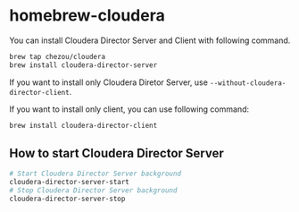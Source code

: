 # homebrew-cloudera

You can install Cloudera Director Server and Client with following command.

```sh
brew tap chezou/cloudera
brew install cloudera-director-server
```

If you want to install only Cloudera Diretor Server, use `--without-cloudera-director-client`.

If you want to install only client, you can use following command:

```sh
brew install cloudera-director-client
```

## How to start Cloudera Director Server

```sh
# Start Cloudera Director Server background
cloudera-director-server-start
# Stop Cloudera Director Server background
cloudera-director-server-stop
```

